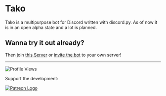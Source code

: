 # Tako
Tako is a multipurpose bot for Discord written with discord.py. As of now it is in an open alpha state and a lot is planned. 

## Wanna try it out already?
Then join [this Server](https://discord.gg/dfmXNTmzyp) or [invite the bot](https://discord.com/oauth2/authorize?client_id=878366398269771847&permissions=8&scope=applications.commands%20bot) to your own server!

<hr>

![Profile Views](https://komarev.com/ghpvc/?username=kayano-bot&color=grey&style=flat-square)

Support the development:

[![Patreon Logo](https://user-images.githubusercontent.com/58347116/177017052-5f4ab6d9-3e9a-480f-8e9a-d9165165667d.png)](https://patreon.com/tako_discord)

